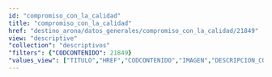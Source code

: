 ```yaml
---
id: "compromiso_con_la_calidad"
title: "compromiso_con_la_calidad"
href: "destino_arona/datos_generales/compromiso_con_la_calidad/21849"
view: "descriptive"
"collection": "descriptivos"
"filters": {"CODCONTENIDO": 21849}
"values_view": ["TITULO","HREF","CODCONTENIDO","IMAGEN","DESCRIPCION_COMUN","TEXTO","RECURSOS","CONTENIDOS_RELACIONADOS"]
---
```

<app-tab-bar></app-tab-bar>
<app-paginator-browser >
    <div class="medium-6 columns" ng-class="{'end': $last}" ng-repeat="card in elements()">
        <app-card-standard item="card" prefix="node.href"></app-card-standard>
    </div>
</app-paginator-browser>
